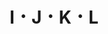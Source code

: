 ---
title: "I ･ J ･ K ･ L"
linkTitle: "I ･ J ･ K ･ L"
weight: 9
hide_readingtime: true
description: >
---